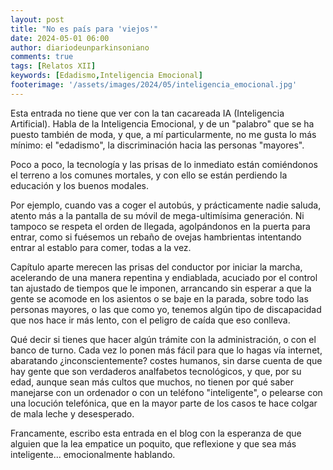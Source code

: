 ```yaml
---
layout: post
title: "No es país para 'viejos'"
date: 2024-05-01 06:00
author: diariodeunparkinsoniano
comments: true
tags: [Relatos XII] 
keywords: [Edadismo,Inteligencia Emocional]
footerimage: '/assets/images/2024/05/inteligencia_emocional.jpg'
---
```

Esta entrada no tiene que ver con la tan cacareada IA (Inteligencia Artificial). Habla de la Inteligencia Emocional, y de un "palabro" que se ha puesto también de moda, y que, a mí particularmente, no me gusta lo más mínimo: el "edadismo", la discriminación hacia las personas "mayores".

Poco a poco, la tecnología y las prisas de lo inmediato están comiéndonos el terreno a los comunes mortales, y con ello se están perdiendo la educación y los buenos modales.

Por ejemplo, cuando vas a coger el autobús, y prácticamente nadie saluda, atento más a la pantalla de su móvil de mega-ultimísima generación. Ni tampoco se respeta el orden de llegada, agolpándonos en la puerta para entrar, como si fuésemos un rebaño de ovejas hambrientas intentando entrar al establo para comer, todas a la vez.

Capítulo aparte merecen las prisas del conductor por iniciar la marcha, acelerando de una manera repentina y endiablada, acuciado por el control tan ajustado de tiempos que le imponen, arrancando sin esperar a que la gente se acomode en los asientos o se baje en la parada, sobre todo las personas mayores, o las que como yo, tenemos algún tipo de discapacidad que nos hace ir más lento, con el peligro de caída que eso conlleva.

Qué decir si tienes que hacer algún trámite con la administración, o con el banco de turno. Cada vez lo ponen más fácil para que lo hagas vía internet, abaratando ¿inconscientemente? costes humanos, sin darse cuenta de que hay gente que son verdaderos analfabetos tecnológicos, y que, por su edad, aunque sean más cultos que muchos, no tienen por qué saber manejarse con un ordenador o con un teléfono "inteligente", o pelearse con una locución telefónica, que en la mayor parte de los casos te hace colgar de mala leche y desesperado.

Francamente, escribo esta entrada en el blog con la esperanza de que alguien que la lea empatice un poquito, que reflexione y que sea más inteligente... emocionalmente hablando.
